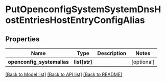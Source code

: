 # PutOpenconfigSystemSystemDnsHostEntriesHostEntryConfigAlias

## Properties
Name | Type | Description | Notes
------------ | ------------- | ------------- | -------------
**openconfig_systemalias** | **list[str]** |  | [optional] 

[[Back to Model list]](../README.md#documentation-for-models) [[Back to API list]](../README.md#documentation-for-api-endpoints) [[Back to README]](../README.md)


